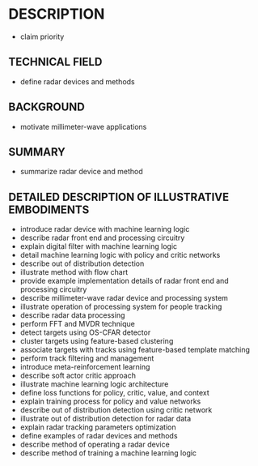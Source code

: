 # DESCRIPTION

- claim priority

## TECHNICAL FIELD

- define radar devices and methods

## BACKGROUND

- motivate millimeter-wave applications

## SUMMARY

- summarize radar device and method

## DETAILED DESCRIPTION OF ILLUSTRATIVE EMBODIMENTS

- introduce radar device with machine learning logic
- describe radar front end and processing circuitry
- explain digital filter with machine learning logic
- detail machine learning logic with policy and critic networks
- describe out of distribution detection
- illustrate method with flow chart
- provide example implementation details of radar front end and processing circuitry
- describe millimeter-wave radar device and processing system
- illustrate operation of processing system for people tracking
- describe radar data processing
- perform FFT and MVDR technique
- detect targets using OS-CFAR detector
- cluster targets using feature-based clustering
- associate targets with tracks using feature-based template matching
- perform track filtering and management
- introduce meta-reinforcement learning
- describe soft actor critic approach
- illustrate machine learning logic architecture
- define loss functions for policy, critic, value, and context
- explain training process for policy and value networks
- describe out of distribution detection using critic network
- illustrate out of distribution detection for radar data
- explain radar tracking parameters optimization
- define examples of radar devices and methods
- describe method of operating a radar device
- describe method of training a machine learning logic

